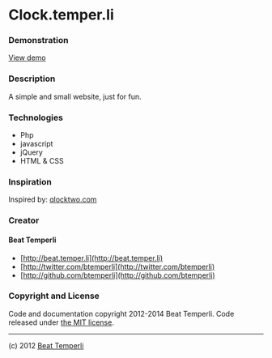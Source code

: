 # Clock.temper.li

 
### Demonstration
[View demo](http://clock.temper.li)

### Description
A simple and small website, just for fun.

### Technologies
* Php
* javascript
* jQuery
* HTML & CSS

### Inspiration
Inspired by: [qlocktwo.com](http://www.qlocktwo.com/)

### Creator
#### Beat Temperli
* [http://beat.temper.li](http://beat.temper.li)
* [http://twitter.com/btemperli](http://twitter.com/btemperli)
* [http://github.com/btemperli](http://github.com/btemperli)

### Copyright and License
Code and documentation copyright 2012-2014 Beat Temperli. Code released under [the MIT license](https://github.com/btemperli/clock/blob/develop/LICENSE).

---
(c) 2012 [Beat Temperli](mailto:beat@temper.li)

